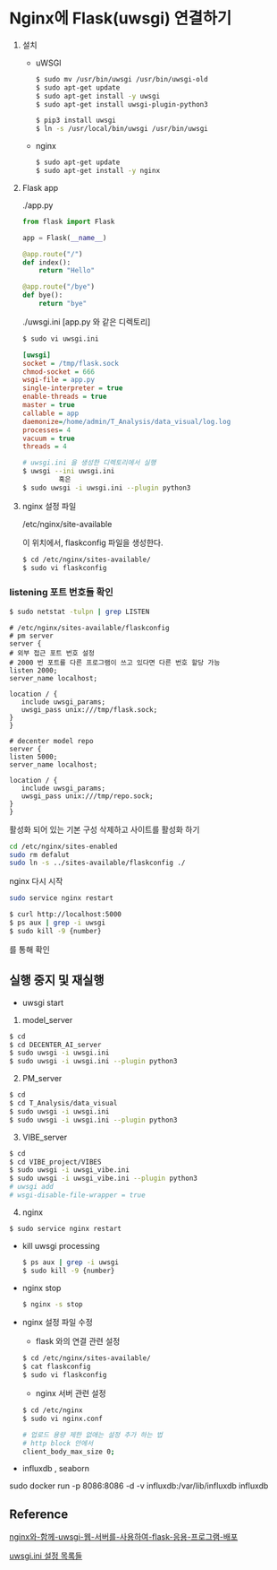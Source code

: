 # Nginx에 Flask(uwsgi) 연결하기



1. 설치

   - uWSGI

     ```sh
     $ sudo mv /usr/bin/uwsgi /usr/bin/uwsgi-old
     $ sudo apt-get update 
     $ sudo apt-get install -y uwsgi
     $ sudo apt-get install uwsgi-plugin-python3
     
     $ pip3 install uwsgi
     $ ln -s /usr/local/bin/uwsgi /usr/bin/uwsgi
     ```
     
   - nginx
   
     ```sh
     $ sudo apt-get update 
     $ sudo apt-get install -y nginx 
     ```
   
2. Flask app

   ./app.py

   ```python
   from flask import Flask
   
   app = Flask(__name__)
   
   @app.route("/")
   def index():
       return "Hello"
   
   @app.route("/bye")
   def bye():
       return "bye"
   
   ```

   ./uwsgi.ini  [app.py 와 같은 디렉토리]

   ```sh
   $ sudo vi uwsgi.ini
   ```

   ```ini
   [uwsgi]
   socket = /tmp/flask.sock
   chmod-socket = 666
   wsgi-file = app.py
   single-interpreter = true
   enable-threads = true
   master = true
   callable = app
   daemonize=/home/admin/T_Analysis/data_visual/log.log
   processes= 4
   vacuum = true
   threads = 4
   ```

   ```sh
   # uwsgi.ini 을 생성한 디렉토리에서 실행
   $ uwsgi --ini uwsgi.ini
            혹은
   $ sudo uwsgi -i uwsgi.ini --plugin python3
   ```

3. nginx  설정 파일

   /etc/nginx/site-available

   이 위치에서, flaskconfig 파일을 생성한다.

   ```sh
   $ cd /etc/nginx/sites-available/
   $ sudo vi flaskconfig
   ```
### listening 포트 번호들 확인
   ```sh
$ sudo netstat -tulpn | grep LISTEN
   ```

   ```config
# /etc/nginx/sites-available/flaskconfig
# pm server
server {
   # 외부 접근 포트 번호 설정
   # 2000 번 포트를 다른 프로그램이 쓰고 있다면 다른 번호 할당 가능
   listen 2000;
   server_name localhost;
   
   location / {
      include uwsgi_params;
	  uwsgi_pass unix:///tmp/flask.sock;
   }
}
   
# decenter model repo
server {
   listen 5000;
   server_name localhost;
	
   location / {
      include uwsgi_params;
      uwsgi_pass unix:///tmp/repo.sock;
   }
}
   ```

활성화 되어 있는 기본 구성 삭제하고 사이트를 활성화 하기

   ```sh
cd /etc/nginx/sites-enabled
sudo rm defalut
sudo ln -s ../sites-available/flaskconfig ./
   ```

   nginx 다시 시작

   ```sh
sudo service nginx restart
   ```

   ```sh
$ curl http://localhost:5000
$ ps aux | grep -i uwsgi
$ sudo kill -9 {number}
   ```

   를 통해 확인



## 실행 중지 및 재실행

* uwsgi start

1. model_server

```sh
$ cd
$ cd DECENTER_AI_server
$ sudo uwsgi -i uwsgi.ini
$ sudo uwsgi -i uwsgi.ini --plugin python3
```

2. PM_server

```sh
$ cd
$ cd T_Analysis/data_visual
$ sudo uwsgi -i uwsgi.ini
$ sudo uwsgi -i uwsgi.ini --plugin python3
```

3. VIBE_server
```sh
$ cd
$ cd VIBE_project/VIBES
$ sudo uwsgi -i uwsgi_vibe.ini
$ sudo uwsgi -i uwsgi_vibe.ini --plugin python3
# uwsgi add 
# wsgi-disable-file-wrapper = true
```


  4. nginx

  ```sh
  $ sudo service nginx restart
  ```

* kill uwsgi processing

  ```sh
  $ ps aux | grep -i uwsgi
  $ sudo kill -9 {number}
  ```

* nginx stop

  ```sh
  $ nginx -s stop
  ```

* nginx  설정 파일 수정

  * flask 와의 연결 관련 설정
  
  ```sh
  $ cd /etc/nginx/sites-available/
  $ cat flaskconfig
  $ sudo vi flaskconfig
  ```
  * nginx 서버 관련 설정
  
  ```sh
  $ cd /etc/nginx
  $ sudo vi nginx.conf 
  
  # 업로드 용량 제한 없애는 설정 추가 하는 법
  # http block 안에서
  client_body_max_size 0;
	```
  
* influxdb , seaborn

sudo docker run -p 8086:8086  -d     -v influxdb:/var/lib/influxdb       influxdb 


## Reference

[nginx와-함께-uwsgi-웹-서버를-사용하여-flask-응용-프로그램-배포](https://sodocumentation.net/ko/flask/topic/4637/nginx%EC%99%80-%ED%95%A8%EA%BB%98-uwsgi-%EC%9B%B9-%EC%84%9C%EB%B2%84%EB%A5%BC-%EC%82%AC%EC%9A%A9%ED%95%98%EC%97%AC-flask-%EC%9D%91%EC%9A%A9-%ED%94%84%EB%A1%9C%EA%B7%B8%EB%9E%A8-%EB%B0%B0%ED%8F%AC)

[uwsgi.ini 설정 목록들](https://twpower.github.io/43-run-uwsgi-by-using-ini-file)

